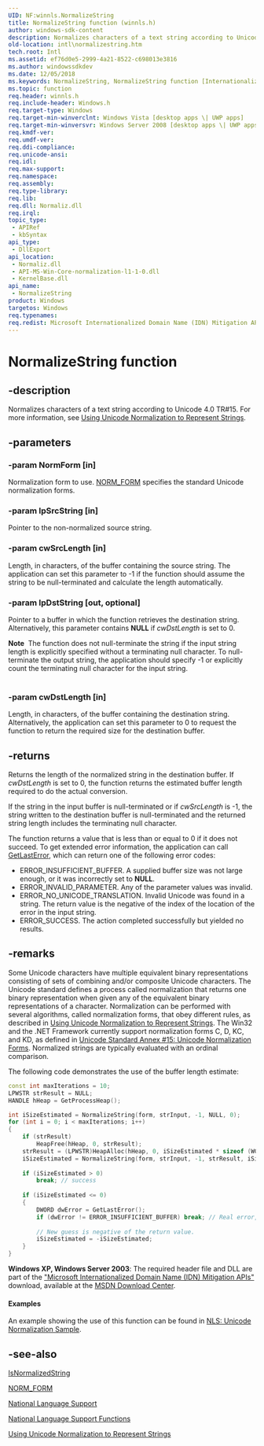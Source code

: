 ```yaml
---
UID: NF:winnls.NormalizeString
title: NormalizeString function (winnls.h)
author: windows-sdk-content
description: Normalizes characters of a text string according to Unicode 4.0 TR#15. For more information, see Using Unicode Normalization to Represent Strings.
old-location: intl\normalizestring.htm
tech.root: Intl
ms.assetid: ef76d0e5-2999-4a21-8522-c698013e3816
ms.author: windowssdkdev
ms.date: 12/05/2018
ms.keywords: NormalizeString, NormalizeString function [Internationalization for Windows Applications], _win32_NormalizeString, intl.normalizestring, winnls/NormalizeString
ms.topic: function
req.header: winnls.h
req.include-header: Windows.h
req.target-type: Windows
req.target-min-winverclnt: Windows Vista [desktop apps \| UWP apps]
req.target-min-winversvr: Windows Server 2008 [desktop apps \| UWP apps]
req.kmdf-ver: 
req.umdf-ver: 
req.ddi-compliance: 
req.unicode-ansi: 
req.idl: 
req.max-support: 
req.namespace: 
req.assembly: 
req.type-library: 
req.lib: 
req.dll: Normaliz.dll
req.irql: 
topic_type:
 - APIRef
 - kbSyntax
api_type:
 - DllExport
api_location:
 - Normaliz.dll
 - API-MS-Win-Core-normalization-l1-1-0.dll
 - KernelBase.dll
api_name:
 - NormalizeString
product: Windows
targetos: Windows
req.typenames: 
req.redist: Microsoft Internationalized Domain Name (IDN) Mitigation APIs onWindows XP with SP2 and later, orWindows Server 2003 with SP1
---
```


# NormalizeString function


## -description


Normalizes characters of a text string according to Unicode 4.0 TR#15. For more information, see <a href="https://msdn.microsoft.com/027c9ef5-4012-4d1c-b78c-a4d3f1ccbf35">Using Unicode Normalization to Represent Strings</a>.


## -parameters




### -param NormForm [in]

Normalization form to use. <a href="https://msdn.microsoft.com/d0133c6d-3534-4616-8b6f-07ec712808a3">NORM_FORM</a> specifies the standard Unicode normalization forms.


### -param lpSrcString [in]

Pointer to the non-normalized source string.


### -param cwSrcLength [in]

Length, in characters, of the buffer containing the source string. The application can set this parameter to -1 if the function should assume the string to be null-terminated and calculate the length automatically.


### -param lpDstString [out, optional]

Pointer to a buffer in which the function retrieves the destination string. Alternatively, this parameter contains <b>NULL</b> if <i>cwDstLength</i> is set to 0.

<div class="alert"><b>Note</b>  The function does not null-terminate the string if the input string length is explicitly specified without a terminating null character. To null-terminate the output string, the application should specify -1 or explicitly count the terminating null character for the input string.</div>
<div> </div>

### -param cwDstLength [in]

Length, in characters, of the buffer containing the destination string. Alternatively, the application can set this parameter to 0 to request the function to return the required size for the destination buffer.


## -returns



Returns the length of the normalized string in the destination buffer. If <i>cwDstLength</i> is set to 0, the function returns the estimated buffer length required to do the actual conversion.

If the string in the input buffer is null-terminated or if <i>cwSrcLength</i> is -1, the string written to the destination buffer is null-terminated and the returned string length includes the terminating null character.

The function returns a value that is less than or equal to 0 if it does not succeed. To get extended error information, the application can call <a href="https://msdn.microsoft.com/d852e148-985c-416f-a5a7-27b6914b45d4">GetLastError</a>, which can return one of the following error codes:

<ul>
<li>ERROR_INSUFFICIENT_BUFFER. A supplied buffer size was not large enough, or it was incorrectly set to <b>NULL</b>.</li>
<li>ERROR_INVALID_PARAMETER. Any of the parameter values was invalid.</li>
<li>ERROR_NO_UNICODE_TRANSLATION. Invalid Unicode was found in a string. The return value is the negative of the index of the location of the error in the input string.</li>
<li>ERROR_SUCCESS. The action completed successfully but yielded no results.</li>
</ul>



## -remarks



Some Unicode characters have multiple equivalent binary representations consisting of sets of combining and/or composite Unicode characters. The Unicode standard defines a process called normalization that returns one binary representation when given any of the equivalent binary representations of a character. Normalization can be performed with several algorithms, called normalization forms, that obey different rules, as described in <a href="https://msdn.microsoft.com/027c9ef5-4012-4d1c-b78c-a4d3f1ccbf35">Using Unicode Normalization to Represent Strings</a>. The Win32 and the .NET Framework currently support normalization forms C, D, KC, and KD, as defined in <a href="http://go.microsoft.com/fwlink/p/?linkid=161647">Unicode Standard Annex #15: Unicode Normalization Forms</a>. Normalized strings are typically evaluated with an ordinal comparison.

The following code demonstrates the use of the buffer length estimate:


```cpp
const int maxIterations = 10;
LPWSTR strResult = NULL;
HANDLE hHeap = GetProcessHeap();

int iSizeEstimated = NormalizeString(form, strInput, -1, NULL, 0);
for (int i = 0; i < maxIterations; i++)
{
    if (strResult)
        HeapFree(hHeap, 0, strResult);
    strResult = (LPWSTR)HeapAlloc(hHeap, 0, iSizeEstimated * sizeof (WCHAR));
    iSizeEstimated = NormalizeString(form, strInput, -1, strResult, iSizeEstimated);
 
    if (iSizeEstimated > 0)
        break; // success 
 
    if (iSizeEstimated <= 0)
    {
        DWORD dwError = GetLastError();
        if (dwError != ERROR_INSUFFICIENT_BUFFER) break; // Real error, not buffer error 
 
        // New guess is negative of the return value. 
        iSizeEstimated = -iSizeEstimated;
    }
}

```


<b>Windows XP, Windows Server 2003</b>: The required header file and DLL are part of the <a href="http://www.microsoft.com/downloads/details.aspx?FamilyID=AD6158D7-DDBA-416A-9109-07607425A815&displaylang=en"> "Microsoft Internationalized Domain Name (IDN) Mitigation APIs"</a> download, available at the <a href="http://go.microsoft.com/fwlink/p/?linkid=362">MSDN Download Center</a>.


#### Examples

An example showing the use of this function can be found in <a href="https://msdn.microsoft.com/f1f789f9-f12b-465c-8c84-33a8efa6fbc5">NLS: Unicode Normalization Sample</a>.



<div class="code"></div>



## -see-also




<a href="https://msdn.microsoft.com/5a1d3977-9fe9-457f-b0a2-46b32bcc27db">IsNormalizedString</a>



<a href="https://msdn.microsoft.com/d0133c6d-3534-4616-8b6f-07ec712808a3">NORM_FORM</a>



<a href="https://msdn.microsoft.com/7a548074-0782-45e1-8051-80c3b9d81885">National Language Support</a>



<a href="https://msdn.microsoft.com/7c72c4de-83be-4b7e-9ed8-b0236c1df8a4">National Language Support Functions</a>



<a href="https://msdn.microsoft.com/027c9ef5-4012-4d1c-b78c-a4d3f1ccbf35">Using Unicode Normalization to Represent Strings</a>
 

 

